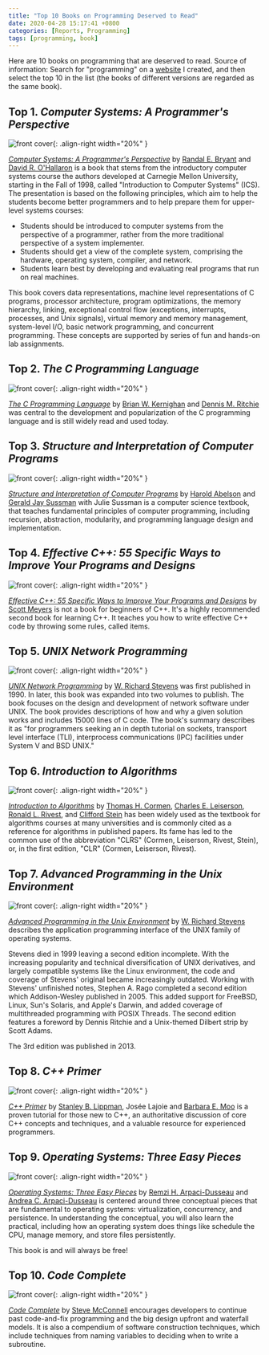```yaml
---
title: "Top 10 Books on Programming Deserved to Read"
date: 2020-04-28 15:17:41 +0800
categories: [Reports, Programming]
tags: [programming, book]
---
```


Here are 10 books on programming that are deserved to read. Source of information: Search for "programming" on a [website](https://ngzhio.github.io/dbl/) I created, and then select the top 10 in the list (the books of different versions are regarded as the same book).

## Top 1. *Computer Systems: A Programmer's Perspective*

![front cover](http://csapp.cs.cmu.edu/3e/images/csapp3e-cover.jpg){: .align-right width="20%" }

[*Computer Systems: A Programmer's Perspective*](http://csapp.cs.cmu.edu/) by [Randal E. Bryant](http://www.cs.cmu.edu/~bryant) and [David R. O'Hallaron](http://www.cs.cmu.edu/~droh) is a book that stems from the introductory computer systems course the authors developed at Carnegie Mellon University, starting in the Fall of 1998, called "Introduction to Computer Systems" (ICS). The presentation is based on the following principles, which aim to help the students become better programmers and to help prepare them for upper-level systems courses:

- Students should be introduced to computer systems from the perspective of a programmer, rather from the more traditional perspective of a system implementer.
- Students should get a view of the complete system, comprising the hardware, operating system, compiler, and network.
- Students learn best by developing and evaluating real programs that run on real machines.

This book covers data representations, machine level representations of C programs, processor architecture, program optimizations, the memory hierarchy, linking, exceptional control flow (exceptions, interrupts, processes, and Unix signals), virtual memory and memory management, system-level I/O, basic network programming, and concurrent programming. These concepts are supported by series of fun and hands-on lab assignments.

## Top 2. *The C Programming Language*

![front cover](https://images-na.ssl-images-amazon.com/images/I/41h%2B7zx%2BhFL._SX376_BO1,204,203,200_.jpg){: .align-right width="20%" }

[*The C Programming Language*](https://en.wikipedia.org/wiki/The_C_Programming_Language) by [Brian W. Kernighan](https://www.cs.princeton.edu/~bwk/) and [Dennis M. Ritchie](https://en.wikipedia.org/wiki/Dennis_Ritchie) was central to the development and popularization of the C programming language and is still widely read and used today.

## Top 3. *Structure and Interpretation of Computer Programs*

![front cover](https://mitpress.mit.edu/sites/default/files/sicp/full-text/book/cover.jpg){: .align-right width="20%" }

[*Structure and Interpretation of Computer Programs*](http://mitpress.mit.edu/sicp) by [Harold Abelson](http://groups.csail.mit.edu/mac/users/hal/hal.html) and [Gerald Jay Sussman](http://groups.csail.mit.edu/mac/users/gjs/gjs.html) with Julie Sussman is a computer science textbook, that teaches fundamental principles of computer programming, including recursion, abstraction, modularity, and programming language design and implementation.

## Top 4. *Effective C++: 55 Specific Ways to Improve Your Programs and Designs*

![front cover](https://images-na.ssl-images-amazon.com/images/I/51eiC9ZRVZL._SX396_BO1,204,203,200_.jpg){: .align-right width="20%" }

[*Effective C++: 55 Specific Ways to Improve Your Programs and Designs*](https://www.amazon.com/dp/0321334876) by [Scott Meyers](https://www.aristeia.com/) is not a book for beginners of C++. It's a highly recommended second book for learning C++. It teaches you how to write effective C++ code by throwing some rules, called items.

## Top 5. *UNIX Network Programming*

![front cover](https://upload.wikimedia.org/wikipedia/en/9/9e/Rstevens_unp_1990.jpeg){: .align-right width="20%" }

[*UNIX Network Programming*](https://en.wikipedia.org/wiki/UNIX_Network_Programming) by [W. Richard Stevens](http://www.kohala.com/start/) was first published in 1990. In later, this book was expanded into two volumes to publish. The book focuses on the design and development of network software under UNIX. The book provides descriptions of how and why a given solution works and includes 15000 lines of C code. The book's summary describes it as "for programmers seeking an in depth tutorial on sockets, transport level interface (TLI), interprocess communications (IPC) facilities under System V and BSD UNIX."

## Top 6. *Introduction to Algorithms*

![front cover](https://upload.wikimedia.org/wikipedia/en/4/41/Clrs3.jpeg){: .align-right width="20%" }

[*Introduction to Algorithms*](https://en.wikipedia.org/wiki/Introduction_to_Algorithms) by [Thomas H. Cormen](https://www.cs.dartmouth.edu/~thc/), [Charles E. Leiserson](https://people.csail.mit.edu/cel/), [Ronald L. Rivest](https://people.csail.mit.edu/rivest/), and [Clifford Stein](http://www.columbia.edu/~cs2035/) has been widely used as the textbook for algorithms courses at many universities and is commonly cited as a reference for algorithms in published papers. Its fame has led to the common use of the abbreviation "CLRS" (Cormen, Leiserson, Rivest, Stein), or, in the first edition, "CLR" (Cormen, Leiserson, Rivest).

## Top 7. *Advanced Programming in the Unix Environment*

![front cover](https://images-na.ssl-images-amazon.com/images/I/51iD5NiJZNL._SX402_BO1,204,203,200_.jpg){: .align-right width="20%" }

[*Advanced Programming in the Unix Environment*](https://en.wikipedia.org/wiki/Advanced_Programming_in_the_Unix_Environment) by [W. Richard Stevens](http://www.kohala.com/start/) describes the application programming interface of the UNIX family of operating systems.

Stevens died in 1999 leaving a second edition incomplete. With the increasing popularity and technical diversification of UNIX derivatives, and largely compatible systems like the Linux environment, the code and coverage of Stevens' original became increasingly outdated. Working with Stevens' unfinished notes, Stephen A. Rago completed a second edition which Addison-Wesley published in 2005. This added support for FreeBSD, Linux, Sun's Solaris, and Apple's Darwin, and added coverage of multithreaded programming with POSIX Threads. The second edition features a foreword by Dennis Ritchie and a Unix-themed Dilbert strip by Scott Adams.

The 3rd edition was published in 2013.

## Top 8. *C++ Primer*

![front cover](https://www.informit.com/ShowCover.aspx?isbn=9780321714114&type=f){: .align-right width="20%" }

[*C++ Primer*](https://www.informit.com/store/c-plus-plus-primer-9780321714114) by [Stanley B. Lippman](https://en.wikipedia.org/wiki/Stanley_B._Lippman), Josée Lajoie and [Barbara E. Moo](https://en.wikipedia.org/wiki/Barbara_E._Moo) is a proven tutorial for those new to C++, an authoritative discussion of core C++ concepts and techniques, and a valuable resource for experienced programmers.

## Top 9. *Operating Systems: Three Easy Pieces*

![front cover](http://pages.cs.wisc.edu/~remzi/OSTEP/book-cover-two.jpg){: .align-right width="20%" }

[*Operating Systems: Three Easy Pieces*](http://pages.cs.wisc.edu/~remzi/OSTEP/) by [Remzi H. Arpaci-Dusseau](http://www.cs.wisc.edu/~remzi) and [Andrea C. Arpaci-Dusseau](http://www.cs.wisc.edu/~dusseau) is centered around three conceptual pieces that are fundamental to operating systems: virtualization, concurrency, and persistence. In understanding the conceptual, you will also learn the practical, including how an operating system does things like schedule the CPU, manage memory, and store files persistently.

This book is and will always be free!

## Top 10. *Code Complete*

![front cover](https://www.safaribooksonline.com/library/cover/0735619670/250w/){: .align-right width="20%" }

[*Code Complete*](https://en.wikipedia.org/wiki/Code_Complete) by [Steve McConnell](https://stevemcconnell.com/) encourages developers to continue past code-and-fix programming and the big design upfront and waterfall models. It is also a compendium of software construction techniques, which include techniques from naming variables to deciding when to write a subroutine.
